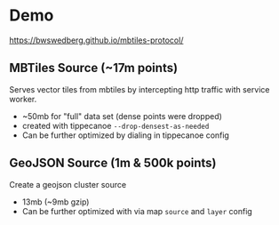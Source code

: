 # Demo 
https://bwswedberg.github.io/mbtiles-protocol/

## MBTiles Source (~17m points)
Serves vector tiles from mbtiles by intercepting http traffic with service worker.
- ~50mb for "full" data set (dense points were dropped)
- created with tippecanoe `--drop-densest-as-needed`
- Can be further optimized by dialing in tippecanoe config

## GeoJSON Source (1m & 500k points)
Create a geojson cluster source
- 13mb (~9mb gzip)
- Can be further optimized with via map `source` and `layer` config

